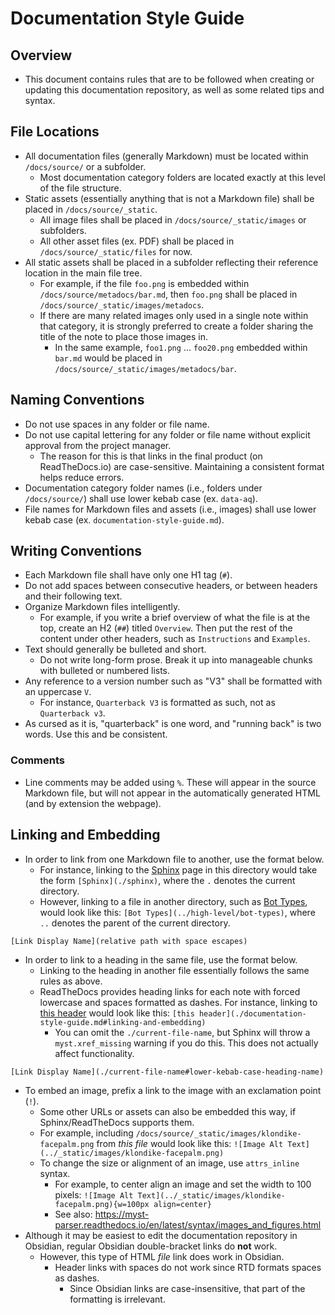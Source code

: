 # Documentation Style Guide
## Overview
- This document contains rules that are to be followed when creating or updating this documentation repository, as well as some related tips and syntax.

## File Locations
- All documentation files (generally Markdown) must be located within `/docs/source/` or a subfolder.
	- Most documentation category folders are located exactly at this level of the file structure.
- Static assets (essentially anything that is not a Markdown file) shall be placed in `/docs/source/_static`.
	- All image files shall be placed in `/docs/source/_static/images` or subfolders.
	- All other asset files (ex. PDF) shall be placed in `/docs/source/_static/files` for now.
- All static assets shall be placed in a subfolder reflecting their reference location in the main file tree.
	- For example, if the file `foo.png` is embedded within `/docs/source/metadocs/bar.md`, then `foo.png` shall be placed in `/docs/source/_static/images/metadocs`.
	- If there are many related images only used in a single note within that category, it is strongly preferred to create a folder sharing the title of the note to place those images in.
		- In the same example, `foo1.png` ... `foo20.png` embedded within `bar.md` would be placed in `/docs/source/_static/images/metadocs/bar`.

## Naming Conventions
- Do not use spaces in any folder or file name.
- Do not use capital lettering for any folder or file name without explicit approval from the project manager.
	- The reason for this is that links in the final product (on ReadTheDocs.io) are case-sensitive. Maintaining a consistent format helps reduce errors.
- Documentation category folder names (i.e., folders under `/docs/source/`) shall use lower kebab case (ex. `data-aq`).
- File names for Markdown files and assets (i.e., images) shall use lower kebab case (ex. `documentation-style-guide.md`).

## Writing Conventions
- Each Markdown file shall have only one H1 tag (`#`).
- Do not add spaces between consecutive headers, or between headers and their following text.
- Organize Markdown files intelligently.
	- For example, if you write a brief overview of what the file is at the top, create an H2 (`##`) titled `Overview`. Then put the rest of the content under other headers, such as `Instructions` and `Examples`.
- Text should generally be bulleted and short. 
	- Do not write long-form prose. Break it up into manageable chunks with bulleted or numbered lists.
- Any reference to a version number such as "V3" shall be formatted with an uppercase `V`.
	- For instance, `Quarterback V3` is formatted as such, not as `Quarterback v3`.
- As cursed as it is, "quarterback" is one word, and "running back" is two words. Use this and be consistent.

### Comments
- Line comments may be added using `%`. These will appear in the source Markdown file, but will not appear in the automatically generated HTML (and by extension the webpage).

## Linking and Embedding
- In order to link from one Markdown file to another, use the format below. 
	- For instance, linking to the [Sphinx](./sphinx) page in this directory would take the form `[Sphinx](./sphinx)`, where the `.` denotes the current directory.
	- However, linking to a file in another directory, such as [Bot Types](../high-level/bot-types.md), would look like this: `[Bot Types](../high-level/bot-types)`, where `..` denotes the parent of the current directory.
```
[Link Display Name](relative path with space escapes)
```
- In order to link to a heading in the same file, use the format below.
	- Linking to the heading in another file essentially follows the same rules as above. 
	- ReadTheDocs provides heading links for each note with forced lowercase and spaces formatted as dashes. For instance, linking to [this header](./documentation-style-guide.md#linking-and-embedding) would look like this: `[this header](./documentation-style-guide.md#linking-and-embedding)`
		- You can omit the `./current-file-name`, but Sphinx will throw a `myst.xref_missing` warning if you do this. This does not actually affect functionality.
```
[Link Display Name](./current-file-name#lower-kebab-case-heading-name)
```
- To embed an image, prefix a link to the image with an exclamation point (`!`).
	- Some other URLs or assets can also be embedded this way, if Sphinx/ReadTheDocs supports them.
	- For example, including `/docs/source/_static/images/klondike-facepalm.png` from *this file* would look like this: `![Image Alt Text](../_static/images/klondike-facepalm.png)`
	- To change the size or alignment of an image, use `attrs_inline` syntax.
		- For example, to center align an image and set the width to 100 pixels: `![Image Alt Text](../_static/images/klondike-facepalm.png){w=100px align=center}`
		- See also: https://myst-parser.readthedocs.io/en/latest/syntax/images_and_figures.html
- Although it may be easiest to edit the documentation repository in Obsidian, regular Obsidian double-bracket links do **not** work.
	- However, this type of HTML *file* link does work in Obsidian. 
		- Header links with spaces do not work since RTD formats spaces as dashes.
			- Since Obsidian links are case-insensitive, that part of the formatting is irrelevant.